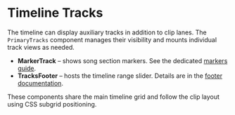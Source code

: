 # Timeline Tracks

The timeline can display auxiliary tracks in addition to clip lanes. The
`PrimaryTracks` component manages their visibility and mounts individual
track views as needed.

- **MarkerTrack** – shows song section markers. See the dedicated
  [markers guide](./markers.md).
- **TracksFooter** – hosts the timeline range slider. Details are in the
  [footer documentation](./footer.md).

These components share the main timeline grid and follow the clip layout
using CSS subgrid positioning.

